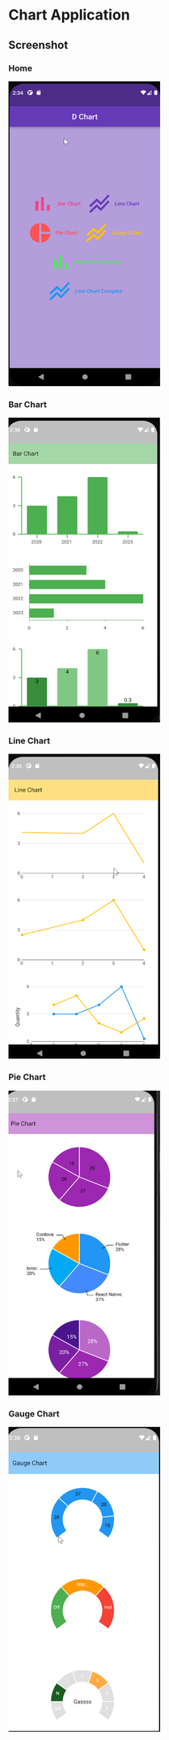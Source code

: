 # Chart Application

## Screenshot

### Home
<img src="home.png" height="600" width="300" max-width="70%">

### Bar Chart
<img src="barchart.png" height="600" width="300" max-width="70%">

### Line Chart
<img src="linechart.png" height="600" width="300" max-width="70%">

### Pie Chart
<img src="piechart.png" height="600" width="300" max-width="70%">

### Gauge Chart
<img src="gaugechart.png" height="600" width="300" max-width="70%">


